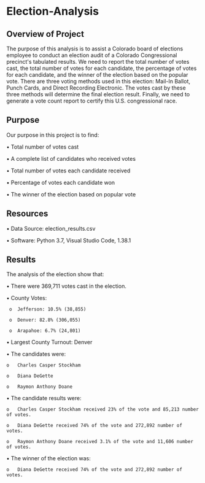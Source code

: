 # Election-Analysis

## Overview of Project

The purpose of this analysis is to assist a Colorado board of elections employee to conduct an election audit of a Colorado Congressional precinct's tabulated results. We need to report the total number of votes cast, the total number of votes for each candidate, the percentage of votes for each candidate, and the winner of the election based on the popular vote. There are three voting methods used in this election: Mail-In Ballot, Punch Cards, and Direct Recording Electronic. The votes cast by these three methods will determine the final election result. Finally, we need to generate a vote count report to certify this U.S. congressional race. 

## Purpose

Our purpose in this project is to find:

•	Total number of votes cast

•	A complete list of candidates who received votes

•	Total number of votes each candidate received

•	Percentage of votes each candidate won

•	The winner of the election based on popular vote

## Resources

•	Data Source: election_results.csv

•	Software: Python 3.7, Visual Studio Code, 1.38.1

## Results

The analysis of the election show that:

•	There were 369,711 votes cast in the election.

•   County Votes:

     o  Jefferson: 10.5% (38,855)
    
     o  Denver: 82.8% (306,055)
    
     o  Arapahoe: 6.7% (24,801)

• Largest County Turnout: Denver

•	The candidates were:

    o	Charles Casper Stockham

    o	Diana DeGette

    o	Raymon Anthony Doane

•	The candidate results were:

    o	Charles Casper Stockham received 23% of the vote and 85,213 number of votes.

    o	Diana DeGette received 74% of the vote and 272,892 number of votes.

    o	Raymon Anthony Doane received 3.1% of the vote and 11,606 number of votes.


•	The winner of the election was:

    o	Diana DeGette received 74% of the vote and 272,892 number of votes.


